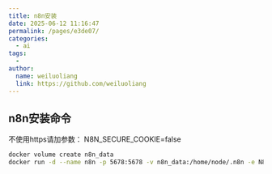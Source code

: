 ```yaml
---
title: n8n安装
date: 2025-06-12 11:16:47
permalink: /pages/e3de07/
categories:
  - ai
tags:
  - 
author: 
  name: weiluoliang
  link: https://github.com/weiluoliang
---
```


## n8n安装命令
不使用https请加参数： N8N_SECURE_COOKIE=false

```sh
docker volume create n8n_data
docker run -d --name n8n -p 5678:5678 -v n8n_data:/home/node/.n8n -e N8N_SECURE_COOKIE=false  n8nio/n8n
```